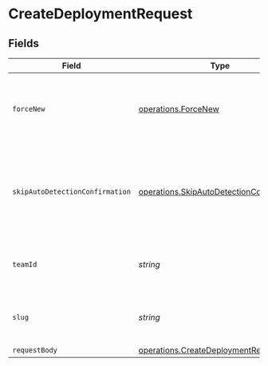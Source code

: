 # CreateDeploymentRequest


## Fields

| Field                                                                                                | Type                                                                                                 | Required                                                                                             | Description                                                                                          |
| ---------------------------------------------------------------------------------------------------- | ---------------------------------------------------------------------------------------------------- | ---------------------------------------------------------------------------------------------------- | ---------------------------------------------------------------------------------------------------- |
| `forceNew`                                                                                           | [operations.ForceNew](../../models/operations/forcenew.md)                                           | :heavy_minus_sign:                                                                                   | Forces a new deployment even if there is a previous similar deployment                               |
| `skipAutoDetectionConfirmation`                                                                      | [operations.SkipAutoDetectionConfirmation](../../models/operations/skipautodetectionconfirmation.md) | :heavy_minus_sign:                                                                                   | Allows to skip framework detection so the API would not fail to ask for confirmation                 |
| `teamId`                                                                                             | *string*                                                                                             | :heavy_minus_sign:                                                                                   | The Team identifier to perform the request on behalf of.                                             |
| `slug`                                                                                               | *string*                                                                                             | :heavy_minus_sign:                                                                                   | The Team slug to perform the request on behalf of.                                                   |
| `requestBody`                                                                                        | [operations.CreateDeploymentRequestBody](../../models/operations/createdeploymentrequestbody.md)     | :heavy_minus_sign:                                                                                   | N/A                                                                                                  |